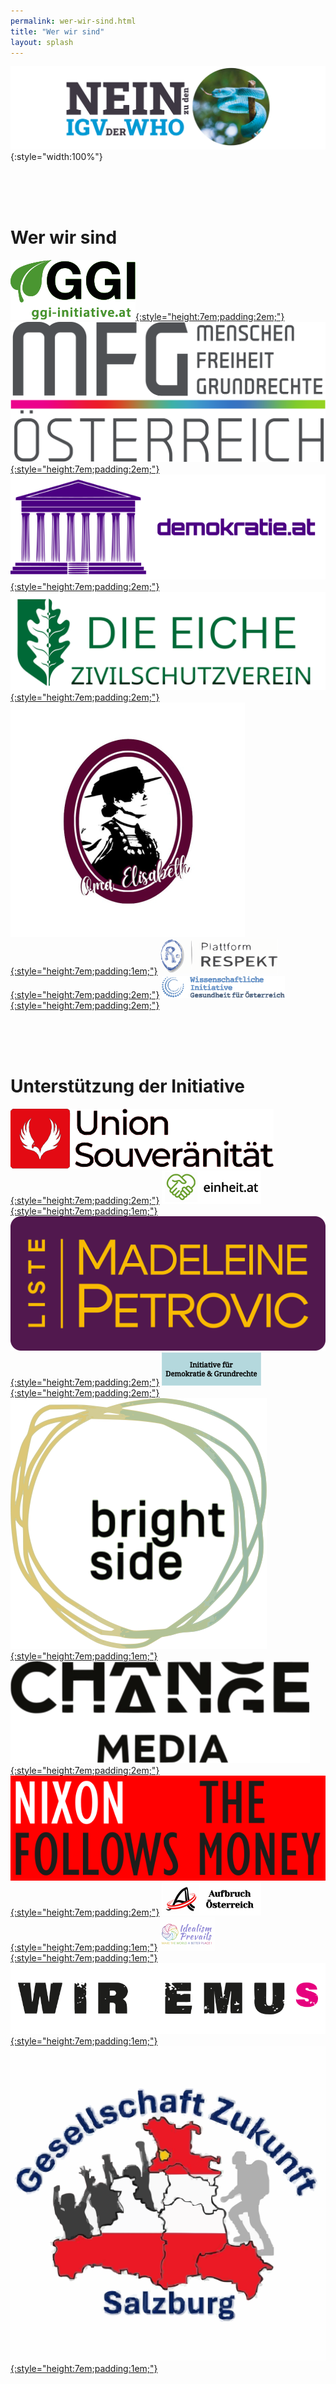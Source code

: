 ```yaml
---
permalink: wer-wir-sind.html
title: "Wer wir sind"
layout: splash
---
```


![Nein zu den IGV der WHO](/assets/images/neinzuigv-logo.png){:style="width:100%"}

<br>
<br>
<br>

# Wer wir sind

[![GGI](/assets/images/2025-10-05-GGI-Logo.svg){:style="height:7em;padding:2em;"}](https://ggi-initiative.at/)
[![MFG](/assets/images/2025-10-05-MFG-Logo.svg){:style="height:7em;padding:2em;"}](https://www.mfg-oe.at/)
[![Demokratie](/assets/images/2025-10-12-demokratie-logo.svg){:style="height:7em;padding:2em;"}](https://demokratie.at/)
[![Eiche](/assets/images/2025-10-13-Eiche.svg){:style="height:7em;padding:2em;"}](https://www.die-eiche.at/)
[![Oma](/assets/images/2025-10-14-Oma.svg){:style="height:7em;padding:1em;"}](https://www.albrecht-naturheilkunde.at/)
[![Respekt](/assets/images/2025-10-05-Respekt-Logo.svg){:style="height:7em;padding:2em;"}](https://respekt.plus/)
[![Gesundheit](/assets/images/2025-10-05-Gesundheit-Logo.svg){:style="height:7em;padding:2em;"}](https://www.gesundheit-oesterreich.at/)

<br>
<br>
<br>

# Unterstützung der Initiative

[![Souveränität](/assets/images/2025-10-05-Souveraenitaet-Logo.svg){:style="height:7em;padding:2em;"}](https://souveraenitaet.org/)
[![Einheit](/assets/images/2025-10-13-Einheit.svg){:style="height:7em;padding:1em;"}](https://einheit.at/)
[![Petrovic](/assets/images/2025-10-05-LMP-Logo.svg){:style="height:7em;padding:2em;"}](https://liste-petrovic.at/)
[![Demokratie und Grundrechte](/assets/images/2025-10-12-demokratie-grundrechte-logo.svg){:style="height:7em;padding:2em;"}](https://demokratieundgrundrechte.org/)
[![Brightside](/assets/images/2025-10-05-Brightside-Logo.svg){:style="height:7em;padding:1em;"}](https://www.brightside.at/)
[![Change](/assets/images/2025-10-05-Changemedia-Logo.svg){:style="height:7em;padding:2em;"}](https://changemedia.club/)
[![Nixon](/assets/images/2025-10-12-nixon-logo.svg){:style="height:7em;padding:2em;"}](https://www.nixonfollowsthemoney.com/)
[![Aufbruch](/assets/images/2025-10-12-Aufbruch.svg){:style="height:7em;padding:1em;"}](https://aufbruchoesterreich.at/)
[![Idealism](/assets/images/2025-10-15-Idealism.svg){:style="height:7em;padding:1em;"}](https://www.idealismprevails.at/)
[![EMUs](/assets/images/2025-10-15-EMUs.svg){:style="height:7em;padding:1em;"}](https://wir-emus.com/)
[![Gesellschaft Zukunft Salzburg](/assets/images/2025-10-23-G-Zukunft-Salzburg.svg){:style="height:7em;padding:1em;"}](https://www.facebook.com/gesellschaft.zukunft.salzburg/)

